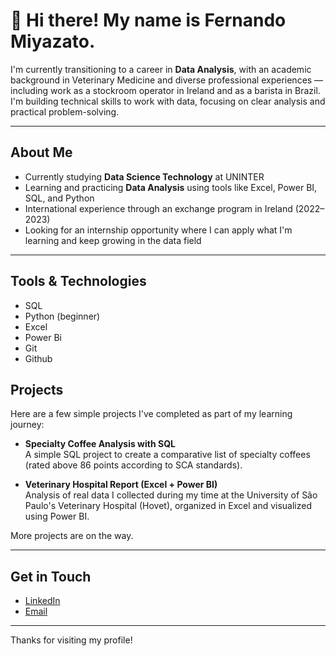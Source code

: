 # 👋 Hi there! My name is Fernando Miyazato.

I'm currently transitioning to a career in **Data Analysis**, with an academic background in Veterinary Medicine and diverse professional experiences — including work as a stockroom operator in Ireland and as a barista in Brazil.
I'm building technical skills to work with data, focusing on clear analysis and practical problem-solving.

---

## About Me

-  Currently studying **Data Science Technology** at UNINTER
-  Learning and practicing **Data Analysis** using tools like Excel, Power BI, SQL, and Python
-  International experience through an exchange program in Ireland (2022–2023)
-  Looking for an internship opportunity where I can apply what I'm learning and keep growing in the data field

---

## Tools & Technologies

- SQL
- Python (beginner)
- Excel
- Power Bi
- Git
- Github

## Projects

Here are a few simple projects I've completed as part of my learning journey:

-  **Specialty Coffee Analysis with SQL**  
  A simple SQL project to create a comparative list of specialty coffees (rated above 86 points according to SCA standards).

-  **Veterinary Hospital Report (Excel + Power BI)**  
  Analysis of real data I collected during my time at the University of São Paulo's Veterinary Hospital (Hovet), organized in Excel and visualized using Power BI.

More projects are on the way.

---

## Get in Touch

- [LinkedIn](https://www.linkedin.com/in/fernandomiyazato)  
- [Email](mailto:mztofernando@gmail.com)

---

Thanks for visiting my profile!


<!---
fernandomzto/fernandomzto is a ✨ special ✨ repository because its `README.md` (this file) appears on your GitHub profile.
You can click the Preview link to take a look at your changes.
--->
